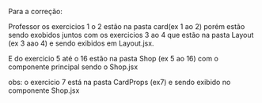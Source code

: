 Para a correção:

Professor os exercicios 1 o 2 estão na pasta card(ex 1 ao 2) porém estão sendo exobidos juntos com os exercicios 3 ao 4 que estão na pasta Layout (ex 3 aao 4) e sendo exibidos em Layout.jsx.

E do exercicio 5 até o 16 estão na pasta Shop (ex 5 ao 16) com o componente principal sendo o Shop.jsx

obs: o exercicio 7 está na pasta CardProps (ex7) e sendo exibido no componente Shop.jsx
